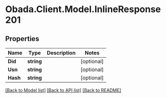 
# Obada.Client.Model.InlineResponse201

## Properties

Name | Type | Description | Notes
------------ | ------------- | ------------- | -------------
**Did** | **string** |  | [optional] 
**Usn** | **string** |  | [optional] 
**Hash** | **string** |  | [optional] 

[[Back to Model list]](../README.md#documentation-for-models)
[[Back to API list]](../README.md#documentation-for-api-endpoints)
[[Back to README]](../README.md)

